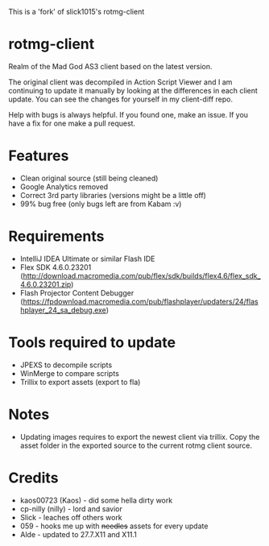 This is a 'fork' of slick1015's rotmg-client

# rotmg-client
Realm of the Mad God AS3 client based on the latest version.

The original client was decompiled in Action Script Viewer and I am continuing to update it manually by looking at the differences in each client update. You can see the changes for yourself in my client-diff repo.

Help with bugs is always helpful. If you found one, make an issue. If you have a fix for one make a pull request.

# Features

- Clean original source (still being cleaned)
- Google Analytics removed
- Correct 3rd party libraries (versions might be a little off)
- 99% bug free (only bugs left are from Kabam :v)



# Requirements

- IntelliJ IDEA Ultimate or similar Flash IDE
- Flex SDK 4.6.0.23201 (http://download.macromedia.com/pub/flex/sdk/builds/flex4.6/flex_sdk_4.6.0.23201.zip)
- Flash Projector Content Debugger (https://fpdownload.macromedia.com/pub/flashplayer/updaters/24/flashplayer_24_sa_debug.exe)

# Tools required to update
- JPEXS to decompile scripts
- WinMerge to compare scripts
- Trillix to export assets (export to fla)



# Notes

- Updating images requires to export the newest client via trillix. Copy the asset folder in the exported source to the current rotmg client source.

# Credits

- kaos00723 (Kaos) - did some hella dirty work
- cp-nilly	(nilly) - lord and savior
- Slick - leaches off others work
- 059 - hooks me up with ~~needles~~ assets for every update
- Alde - updated to 27.7.X11 and X11.1
